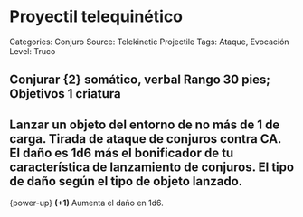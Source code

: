 # Proyectil telequinético

Categories: Conjuro
Source: Telekinetic Projectile
Tags: Ataque, Evocación
Level: Truco

__Conjurar__ {2} somático, verbal
__Rango__ 30 pies; __Objetivos__ 1 criatura
---
Lanzar un objeto del entorno de no más de 1 de carga. Tirada de ataque de conjuros contra CA. El daño es 1d6 más el bonificador de tu característica de lanzamiento de conjuros. El tipo de daño según el tipo de objeto lanzado.
---
{power-up} __(+1)__ Aumenta el daño en 1d6.